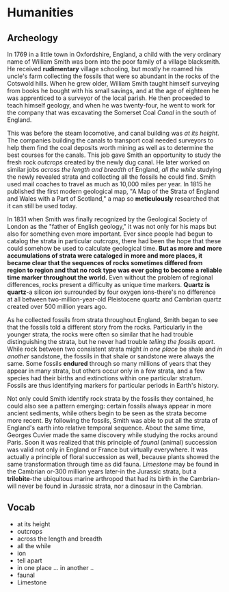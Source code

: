 # Humanities
## Archeology

In 1769 in a little town in Oxfordshire, England, a child with the very ordinary name of William Smith was born into the poor family of a village blacksmith. He received **rudimentary** village schooling, but mostly he roamed his uncle's farm collecting the fossils that were so abundant in the rocks of the Cotswold hills. When he grew older, William Smith taught himself surveying from books he bought with his small savings, and at the age of eighteen he was apprenticed to a surveyor of the local parish. He then proceeded to teach himself geology, and when he was twenty-four, he went to work for the company that was excavating the Somerset Coal *Canal* in the south of England.

This was before the steam locomotive, and canal building was *at its height*. The companies building the canals to transport coal needed surveyors to help them find the coal deposits worth mining as well as to determine the best courses for the canals. This job gave Smith an opportunity to study the fresh rock *outcrops* created by the newly dug canal. He later worked on similar jobs *across the length and breadth* of England, *all the while* studying the newly revealed strata and collecting all the fossils he could find. Smith used mail coaches to travel as much as 10,000 miles per year. In 1815 he published the first modern geological map, "A Map of the Strata of England and Wales with a Part of Scotland," a map so **meticulously** researched that it can still be used today.

In 1831 when Smith was finally recognized by the Geological Society of London as the "father of English geology," it was not only for his maps but also for something even more important. Ever since people had begun to catalog the strata in particular *outcrops*, there had been the hope that these could somehow be used to calculate geological time. **But as more and more accumulations of strata were cataloged in more and more places, it became clear that the sequences of rocks sometimes differed from region to region and that no rock type was ever going to become a reliable time marker throughout the world.** Even without the problem of regional differences, rocks present a difficulty as unique time markers. **Quartz is quartz**-a silicon *ion* surrounded by four oxygen ions-there's no difference at all between two-million-year-old Pleistocene quartz and Cambrian quartz created over 500 million years ago.

As he collected fossils from strata throughout England, Smith began to see that the fossils told a different story from the rocks. Particularly in the younger strata, the rocks were often so similar that he had trouble distinguishing the strata, but he never had trouble *telling the fossils apart*. While rock between two consistent strata might *in one place* be shale and *in another* sandstone, the fossils in that shale or sandstone were always the same. Some fossils **endured** through so many millions of years that they appear in many strata, but others occur only in a few strata, and a few species had their births and extinctions within one particular stratum. Fossils are thus identifying markers for particular periods in Earth's history.

Not only could Smith identify rock strata by the fossils they contained, he could also see a pattern emerging: certain fossils always appear in more ancient sediments, while others begin to be seen as the strata become more recent. By following the fossils, Smith was able to put all the strata of England's earth into relative temporal sequence. About the same time, Georges Cuvier made the same discovery while studying the rocks around Paris. Soon it was realized that this principle of *faunal* (animal) succession was valid not only in England or France but virtually everywhere. It was actually a principle of floral succession as well, because plants showed the same transformation through time as did fauna. *Limestone* may be found in the Cambrian or-300 million years later-in the Jurassic strata, but a **trilobite**-the ubiquitous marine arthropod that had its birth in the Cambrian-will never be found in Jurassic strata, nor a dinosaur in the Cambrian.

## Vocab
- at its height
- outcrops
- across the length and breadth
- all the while
- ion
- tell apart
- in one place ... in another ..
- faunal
- Limestone